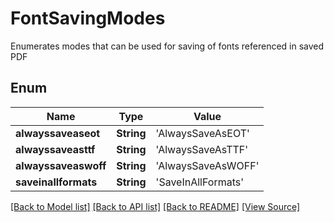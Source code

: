 # FontSavingModes
Enumerates modes that can be used for saving of fonts
referenced in saved PDF 
            

## Enum
Name | Type | Value
------------ | ------------- | -------------
**alwayssaveaseot** | **String** | 'AlwaysSaveAsEOT'
**alwayssaveasttf** | **String** | 'AlwaysSaveAsTTF'
**alwayssaveaswoff** | **String** | 'AlwaysSaveAsWOFF'
**saveinallformats** | **String** | 'SaveInAllFormats'

[[Back to Model list]](../README.md#documentation-for-models) [[Back to API list]](../README.md#documentation-for-api-endpoints) [[Back to README]](../README.md) [[View Source]](../AsposePdfCloud/Models/FontSavingModes.ts)

